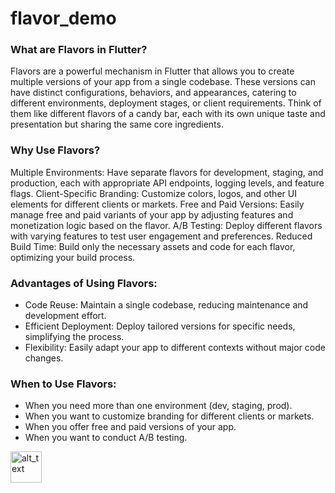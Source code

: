 # flavor_demo

### What are Flavors in Flutter?

Flavors are a powerful mechanism in Flutter that allows you to create multiple versions of your app from a single codebase. These versions can have distinct configurations, behaviors, and appearances, catering to different environments, deployment stages, or client requirements. Think of them like different flavors of a candy bar, each with its own unique taste and presentation but sharing the same core ingredients.


### Why Use Flavors?

Multiple Environments: Have separate flavors for development, staging, and production, each with appropriate API endpoints, logging levels, and feature flags.
Client-Specific Branding: Customize colors, logos, and other UI elements for different clients or markets.
Free and Paid Versions: Easily manage free and paid variants of your app by adjusting features and monetization logic based on the flavor.
A/B Testing: Deploy different flavors with varying features to test user engagement and preferences.
Reduced Build Time: Build only the necessary assets and code for each flavor, optimizing your build process.


### Advantages of Using Flavors:

*  Code Reuse: Maintain a single codebase, reducing maintenance and development effort.
*  Efficient Deployment: Deploy tailored versions for specific needs, simplifying the process.
*  Flexibility: Easily adapt your app to different contexts without major code changes.


### When to Use Flavors:

* When you need more than one environment (dev, staging, prod).
* When you want to customize branding for different clients or markets.
* When you offer free and paid versions of your app.
* When you want to conduct A/B testing.

[<img alt="alt_text" src="https://github.com/vinittailor/flavor_demo/assets/108751165/5a81b9fc-8044-4caa-8b21-adc2ad1c69b0" width="50" height="50" />](www.linkedin.com/in/vinittailor)

